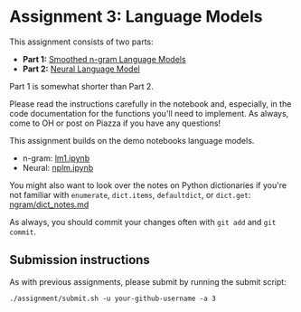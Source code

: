 # Assignment 3: Language Models

This assignment consists of two parts:

* **Part 1:** [Smoothed n-gram Language Models](ngram/ngram.ipynb)
* **Part 2:** [Neural Language Model](lstm/README.md)

Part 1 is somewhat shorter than Part 2.

Please read the instructions carefully in the notebook and, especially, in the code documentation for the functions you'll need to implement. As always, come to OH or post on Piazza if you have any questions!

This assignment builds on the demo notebooks language models.
* n-gram: [lm1.ipynb](../../materials/simple_lm/lm1.ipynb)
* Neural: [nplm.ipynb](../../materials/nplm/nplm.ipynb)

You might also want to look over the notes on Python dictionaries if you're not familiar with `enumerate`, `dict.items`, `defaultdict`, or `dict.get`: [ngram/dict\_notes.md](ngram/dict_notes.md)

As always, you should commit your changes often with `git add` and `git commit`.

## Submission instructions

As with previous assignments, please submit by running the submit script:
```
./assignment/submit.sh -u your-github-username -a 3
```
